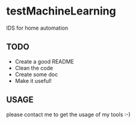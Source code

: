 # testMachineLearning
IDS for home automation 
## TODO

* Create a good README
* Clean the code
* Create some doc
* Make it useful!
## USAGE
please contact me to get the usage of my tools :-)
